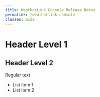 ```yaml
---
title: WeatherLink Console Release Notes
permalink: /weatherlink-console
classes: wide
---
```


# Header Level 1

## Header Level 2

Regular text

* List item 1
* List item 2